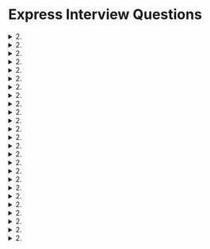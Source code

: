 # Express Interview Questions

<details>
<summary>
2.  <b> </b>
</summary>
</details>

<details>
<summary>
2.  <b> </b>
</summary>
</details>

<details>
<summary>
2.  <b> </b>
</summary>
</details>

<details>
<summary>
2.  <b> </b>
</summary>
</details>

<details>
<summary>
2.  <b> </b>
</summary>
</details>

<details>
<summary>
2.  <b> </b>
</summary>
</details>

<details>
<summary>
2.  <b> </b>
</summary>
</details>

<details>
<summary>
2.  <b> </b>
</summary>
</details>

<details>
<summary>
2.  <b> </b>
</summary>
</details>

<details>
<summary>
2.  <b> </b>
</summary>
</details>

<details>
<summary>
2.  <b> </b>
</summary>
</details>

<details>
<summary>
2.  <b> </b>
</summary>
</details>

<details>
<summary>
2.  <b> </b>
</summary>
</details>

<details>
<summary>
2.  <b> </b>
</summary>
</details>

<details>
<summary>
2.  <b> </b>
</summary>
</details>

<details>
<summary>
2.  <b> </b>
</summary>
</details>

<details>
<summary>
2.  <b> </b>
</summary>
</details>

<details>
<summary>
2.  <b> </b>
</summary>
</details>

<details>
<summary>
2.  <b> </b>
</summary>
</details>

<details>
<summary>
2.  <b> </b>
</summary>
</details>

<details>
<summary>
2.  <b> </b>
</summary>
</details>

<details>
<summary>
2.  <b> </b>
</summary>
</details>

<details>
<summary>
2.  <b> </b>
</summary>
</details>

<details>
<summary>
2.  <b> </b>
</summary>
</details>

<details>
<summary>
2.  <b> </b>
</summary>
</details>
